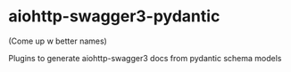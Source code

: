 # aiohttp-swagger3-pydantic
(Come up w better names)

Plugins to generate aiohttp-swagger3 docs from pydantic schema models
